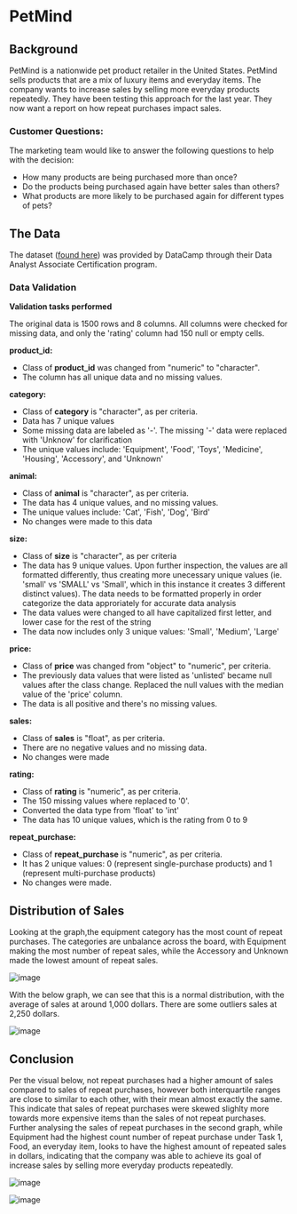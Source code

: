 # PetMind

## Background
PetMind is a nationwide pet product retailer in the United States. PetMind sells products that are a mix of luxury items and everyday items. The company wants to increase sales by selling more everyday products repeatedly. They have been testing this approach for the last year. They now want a report on how repeat purchases impact sales.

### Customer Questions:
The marketing team would like to answer the following questions to help with the decision:
* How many products are being purchased more than once?
* Do the products being purchased again have better sales than others?
* What products are more likely to be purchased again for different types of pets?

## The Data
The dataset ([found here](https://github.com/vchow6/Pet-Box-Subscription/blob/main/pet_supplies_2212.csv)) was provided by DataCamp through their Data Analyst Associate Certification program.

### Data Validation

**Validation tasks performed**

The original data is 1500 rows and 8 columns. All columns were checked for missing data, and only the 'rating' column had 150 null or empty cells.

**product_id:** 
* Class of **product_id** was changed from "numeric" to "character".
* The column has all unique data and no missing values. 

**category:** 
* Class of **category** is "character", as per criteria.
* Data has 7 unique values
* Some missing data are labeled as '-'. The missing '-' data were replaced with 'Unknow' for clarification
* The unique values include: 'Equipment', 'Food', 'Toys', 'Medicine', 'Housing', 'Accessory', and 'Unknown'

**animal:** 
* Class of **animal** is "character", as per criteria.
* The data has 4 unique values, and no missing values.
* The unique values include: 'Cat', 'Fish', 'Dog', 'Bird'
* No changes were made to this data

**size:** 
* Class of **size** is "character", as per criteria
* The data has 9 unique values. Upon further inspection, the values are all formatted differently, thus creating more unecessary unique values (ie. 'small' vs 'SMALL' vs 'Small', which in this instance it creates 3 different distinct values). The data needs to be formatted properly in order categorize the data approriately for accurate data analysis
* The data values were changed to all have capitalized first letter, and lower case for the rest of the string
* The data now includes only 3 unique values: 'Small', 'Medium', 'Large'

**price:** 
* Class of **price** was changed from "object" to "numeric", per criteria.
* The previously data values that were listed as 'unlisted' became null values after the class change. Replaced the null values with the median value of the 'price' column.
* The data is all positive and there's no missing values. 

**sales:** 
* Class of **sales** is "float", as per criteria.
* There are no negative values and no missing data.
* No changes were made

**rating:** 
* Class of **rating** is "numeric", as per criteria.
* The 150 missing values where replaced to '0'.
* Converted the data type from 'float' to 'int'
* The data has 10 unique values, which is the rating from 0 to 9

**repeat_purchase:** 
* Class of **repeat_purchase** is "numeric", as per criteria.
* It has 2 unique values: 0 (represent single-purchase products) and 1 (represent multi-purchase products)
* No changes were made.


## Distribution of Sales

Looking at the graph,the equipment category has the most count of repeat purchases. The categories are unbalance across the board, with Equipment making the most number of repeat sales, while the Accessory and Unknown made the lowest amount of repeat sales.

![image](https://github.com/vchow6/PetMind/blob/main/Number%20of%20Repeat%20Purchases%20Count%20per%20Category.png) 

With the below graph, we can see that this is a normal distribution, with the average of sales at around 1,000 dollars. There are some outliers sales at 2,250 dollars.

![image](https://github.com/vchow6/PetMind/blob/main/Distribution%20of%20All%20Sales.png)


## Conclusion

Per the visual below, not repeat purchases had a higher amount of sales compared to sales of repeat purchases, however both interquartile ranges are close to similar to each other, with their mean almost exactly the same. This indicate that sales of repeat purchases were skewed slighlty more towards more expensive items than the sales of not repeat purchases. Further analysing the sales of repeat purchases in the second graph, while Equipment had the highest count number of repeat purchase under Task 1, Food, an everyday item, looks to have the highest amount of repeated sales in dollars, indicating that the company was able to achieve its goal of increase sales by selling more everyday products repeatedly.

![image](https://github.com/vchow6/PetMind/blob/main/Sales%20of%20Not%20Repeat%20vs.%20Repeat%20Purchases.png)

![image](https://github.com/vchow6/PetMind/blob/main/Sales%20of%20Repeat%20Purchase%20by%20Category.png)
